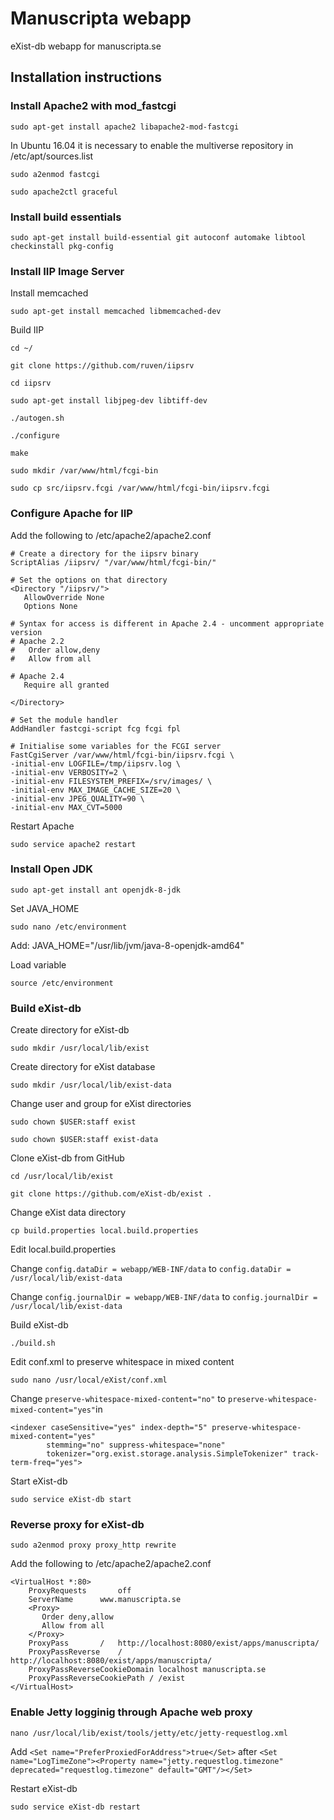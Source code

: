 # Manuscripta webapp
eXist-db webapp for manuscripta.se

## Installation instructions

### Install Apache2 with mod_fastcgi

`sudo apt-get install apache2 libapache2-mod-fastcgi`

In Ubuntu 16.04 it is necessary to enable the multiverse repository in /etc/apt/sources.list

`sudo a2enmod fastcgi`

`sudo apache2ctl graceful`

### Install build essentials

`sudo apt-get install build-essential git autoconf automake libtool checkinstall pkg-config`

### Install IIP Image Server

Install memcached

`sudo apt-get install memcached libmemcached-dev`

Build IIP

`cd ~/`

`git clone https://github.com/ruven/iipsrv`

`cd iipsrv`

`sudo apt-get install libjpeg-dev libtiff-dev`

`./autogen.sh`

`./configure`

`make`

`sudo mkdir /var/www/html/fcgi-bin`

`sudo cp src/iipsrv.fcgi /var/www/html/fcgi-bin/iipsrv.fcgi`

### Configure Apache for IIP

Add the following to /etc/apache2/apache2.conf

```
# Create a directory for the iipsrv binary
ScriptAlias /iipsrv/ "/var/www/html/fcgi-bin/"

# Set the options on that directory
<Directory "/iipsrv/">
   AllowOverride None
   Options None

# Syntax for access is different in Apache 2.4 - uncomment appropriate version
# Apache 2.2
#   Order allow,deny
#   Allow from all

# Apache 2.4
   Require all granted

</Directory>

# Set the module handler
AddHandler fastcgi-script fcg fcgi fpl

# Initialise some variables for the FCGI server
FastCgiServer /var/www/html/fcgi-bin/iipsrv.fcgi \
-initial-env LOGFILE=/tmp/iipsrv.log \
-initial-env VERBOSITY=2 \
-initial-env FILESYSTEM_PREFIX=/srv/images/ \
-initial-env MAX_IMAGE_CACHE_SIZE=20 \
-initial-env JPEG_QUALITY=90 \
-initial-env MAX_CVT=5000
```

Restart Apache

`sudo service apache2 restart`


### Install Open JDK

`sudo apt-get install ant openjdk-8-jdk`

Set JAVA_HOME

`sudo nano /etc/environment`

Add: JAVA_HOME="/usr/lib/jvm/java-8-openjdk-amd64"

Load variable

`source /etc/environment`

### Build eXist-db

Create directory for eXist-db

`sudo mkdir /usr/local/lib/exist`

Create directory for eXist database

`sudo mkdir /usr/local/lib/exist-data`

Change user and group for eXist directories

`sudo chown $USER:staff exist`

`sudo chown $USER:staff exist-data`

Clone eXist-db from GitHub

`cd /usr/local/lib/exist`

`git clone https://github.com/eXist-db/exist .`

Change eXist data directory

`cp build.properties local.build.properties`

Edit local.build.properties

Change `config.dataDir = webapp/WEB-INF/data` to `config.dataDir = /usr/local/lib/exist-data`

Change `config.journalDir = webapp/WEB-INF/data` to `config.journalDir = /usr/local/lib/exist-data`

Build eXist-db

`./build.sh`

Edit conf.xml to preserve whitespace in mixed content

`sudo nano /usr/local/eXist/conf.xml`

Change `preserve-whitespace-mixed-content="no"` to `preserve-whitespace-mixed-content="yes"`in
```
<indexer caseSensitive="yes" index-depth="5" preserve-whitespace-mixed-content="yes" 
        stemming="no" suppress-whitespace="none"
        tokenizer="org.exist.storage.analysis.SimpleTokenizer" track-term-freq="yes">
```

Start eXist-db

`sudo service eXist-db start`


### Reverse proxy for eXist-db

`sudo a2enmod proxy proxy_http rewrite`

Add the following to /etc/apache2/apache2.conf

```
<VirtualHost *:80>
	ProxyRequests       off
	ServerName      www.manuscripta.se	
	<Proxy>
	   Order deny,allow
	   Allow from all
	</Proxy>
	ProxyPass       /   http://localhost:8080/exist/apps/manuscripta/
	ProxyPassReverse    /   http://localhost:8080/exist/apps/manuscripta/
	ProxyPassReverseCookieDomain localhost manuscripta.se
	ProxyPassReverseCookiePath / /exist	
</VirtualHost>
```

### Enable Jetty logginig through Apache web proxy

`nano /usr/local/lib/exist/tools/jetty/etc/jetty-requestlog.xml`

Add `<Set name="PreferProxiedForAddress">true</Set>` after `<Set name="LogTimeZone"><Property name="jetty.requestlog.timezone" deprecated="requestlog.timezone" default="GMT"/></Set>`

Restart eXist-db

`sudo service eXist-db restart`
